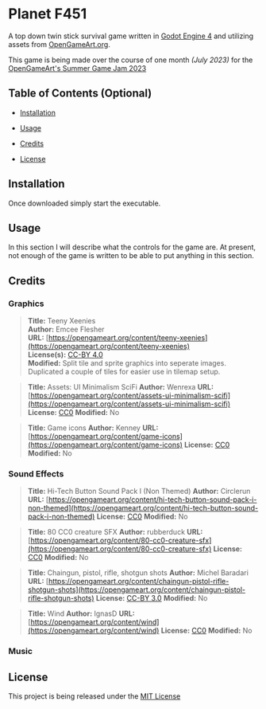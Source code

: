 # Planet F451

A top down twin stick survival game written in [Godot Engine 4](https://godotengine.org) and utilizing assets from [OpenGameArt.org](https://opengameart.org).

This game is being made over the course of one month *(July 2023)* for the [OpenGameArt's Summer Game Jam 2023](https://itch.io/jam/opengamearts-summer-game-jam-2023)

## Table of Contents (Optional)

-  [Installation](#installation)

-  [Usage](#usage)

-  [Credits](#credits)

-  [License](#license)

## Installation

Once downloaded simply start the executable.

## Usage

In this section I will describe what the controls for the game are. At present, not enough of the game is written to be able to put anything in this section.

## Credits
### Graphics
> **Title:** Teeny Xeenies  
**Author:** Emcee Flesher  
**URL:** [https://opengameart.org/content/teeny-xeenies](https://opengameart.org/content/teeny-xeenies)  
**License(s):** [CC-BY 4.0](https://creativecommons.org/licenses/by/4.0/)  
**Modified:** Split tile and sprite graphics into seperate images. Duplicated a couple of tiles for easier use in tilemap setup.

> **Title:** Assets: UI Minimalism SciFi
**Author:** Wenrexa
**URL:** [https://opengameart.org/content/assets-ui-minimalism-scifi](https://opengameart.org/content/assets-ui-minimalism-scifi)
**License:** [CC0](https://creativecommons.org/publicdomain/zero/1.0/)
**Modified:** No

> **Title:** Game icons
**Author:** Kenney
**URL:** [https://opengameart.org/content/game-icons](https://opengameart.org/content/game-icons)
**License:** [CC0](https://creativecommons.org/publicdomain/zero/1.0/)
**Modified:** No

### Sound Effects
> **Title:** Hi-Tech Button Sound Pack I (Non Themed)
**Author:** Circlerun
**URL:** [https://opengameart.org/content/hi-tech-button-sound-pack-i-non-themed](https://opengameart.org/content/hi-tech-button-sound-pack-i-non-themed)
**License:** [CC0](https://creativecommons.org/publicdomain/zero/1.0/)
**Modified:** No

> **Title:** 80 CC0 creature SFX
**Author:** rubberduck
**URL:** [https://opengameart.org/content/80-cc0-creature-sfx](https://opengameart.org/content/80-cc0-creature-sfx)
**License:** [CC0](https://creativecommons.org/publicdomain/zero/1.0/)
**Modified:** No

> **Title:** Chaingun, pistol, rifle, shotgun shots
**Author:** Michel Baradari
**URL:** [https://opengameart.org/content/chaingun-pistol-rifle-shotgun-shots](https://opengameart.org/content/chaingun-pistol-rifle-shotgun-shots)
**License:** [CC-BY 3.0](http://creativecommons.org/licenses/by/3.0/)
**Modified:** No

> **Title:** Wind
**Author:** IgnasD
**URL:** [https://opengameart.org/content/wind](https://opengameart.org/content/wind)
**License:** [CC0](https://creativecommons.org/publicdomain/zero/1.0/)
**Modified:** No

### Music


## License

This project is being released under the [MIT License](./LICENSE.md)
